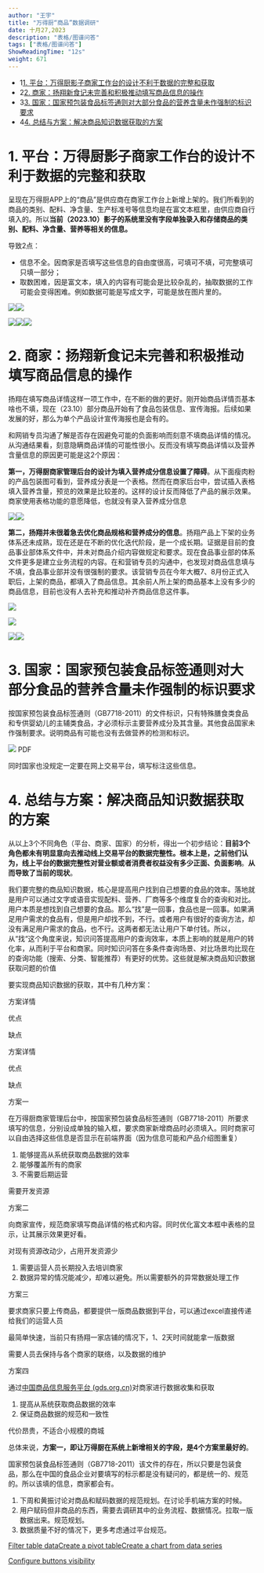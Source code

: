 ```yaml
---
author: "王宇"
title: "万得厨“商品”数据调研"
date: 十月27,2023
description: "表格/图谱问答"
tags: ["表格/图谱问答"]
ShowReadingTime: "12s"
weight: 671
---
```

*   1[1\. 平台：万得厨影子商家工作台的设计不利于数据的完整和获取](#id-万得厨“商品”数据调研-平台：万得厨影子商家工作台的设计不利于数据的完整和获取)
*   2[2\. 商家：扬翔新食记未完善和积极推动填写商品信息的操作](#id-万得厨“商品”数据调研-商家：扬翔新食记未完善和积极推动填写商品信息的操作)
*   3[3\. 国家：国家预包装食品标签通则对大部分食品的营养含量未作强制的标识要求](#id-万得厨“商品”数据调研-国家：国家预包装食品标签通则对大部分食品的营养含量未作强制的标识要求)
*   4[4\. 总结与方案：解决商品知识数据获取的方案](#id-万得厨“商品”数据调研-总结与方案：解决商品知识数据获取的方案)

1\. 平台：万得厨影子商家工作台的设计不利于数据的完整和获取
===============================

呈现在万得厨APP上的“商品”是供应商在商家工作台上新增上架的。我们所看到的商品的类别、配料、净含量、生产标准号等信息均是在富文本框里，由供应商自行填入的。所以**当前（2023.10）影子的系统里没有字段单独录入和存储商品的类别、配料、净含量、营养等相关的信息。**

导致2点：

*   信息不全。因商家是否填写这些信息的自由度很高，可填可不填，可完整填可只填一部分；
*   取数困难，因是富文本，填入的内容有可能会是比较杂乱的，抽取数据的工作可能会变得困难。例如数据可能是写成文字，可能是放在图片里的。

![](/download/attachments/109728990/image2023-10-25_17-32-23.png?version=1&modificationDate=1698226343847&api=v2)![](/download/attachments/109728990/image2023-10-25_17-39-33.png?version=1&modificationDate=1698226773342&api=v2)

![](/download/attachments/109728990/image2023-10-25_17-38-55.png?version=1&modificationDate=1698226735816&api=v2)![](/download/thumbnails/109728990/image2023-10-25_17-39-9.png?version=1&modificationDate=1698226749555&api=v2)![](/download/attachments/109728990/image2023-10-25_17-39-19.png?version=1&modificationDate=1698226759154&api=v2)

2\. 商家：扬翔新食记未完善和积极推动填写商品信息的操作
=============================

扬翔在填写商品详情这样一项工作中，在不断的做的更好。刚开始商品详情页基本啥也不填，现在（23.10）部分商品开始有了食品包装信息、宣传海报。后续如果发展的好，那么为单个产品设计宣传海报也是会有的。

和网销专员沟通了解是否存在因避免可能的负面影响而刻意不填商品详情的情况。从沟通结果看，刻意隐瞒商品详情的可能性很小。反而没有填写商品详情以及营养含量信息的原因更可能是这2个原因：

**第一，万得厨商家管理后台的设计为填入营养成分信息设置了障碍**。从下面瘦肉粉的产品包装图可看到，营养成分表是一个表格。然而在商家后台中，尝试插入表格填入营养含量，预览的效果是比较差的。这样的设计反而降低了产品的展示效果。商家使用表格功能的意愿降低，也就没有录入营养成分信息

![](/download/attachments/109728990/image2023-10-26_14-0-28.png?version=1&modificationDate=1698300029162&api=v2)![](/download/attachments/109728990/image2023-10-26_14-21-16.png?version=1&modificationDate=1698301276342&api=v2)

**第二，扬翔并未很着急去优化商品规格和营养成分的信息**。扬翔产品上下架的业务体系还未成熟，现在还是在不断的优化迭代阶段，是一个成长期。证据是目前的食品事业部体系文件中，并未对商品介绍内容做规定和要求。现在食品事业部的体系文件更多是建立业务流程的内容。在和营销专员的沟通中，也发现对商品信息填与不填，食品事业部并没有很强制的要求。该营销专员在今年大概7、8月份正式入职后，上架的商品，都填入了商品信息。其余前人所上架的商品基本上没有多少的商品信息，目前也没有人去补充和推动补齐商品信息这件事。

![](/download/attachments/109728990/%E5%9B%BE%E7%89%871.png?version=1&modificationDate=1698292120388&api=v2)

![](/download/attachments/109728990/image2023-10-26_13-48-55.png?version=1&modificationDate=1698299335471&api=v2)

![](/download/attachments/109728990/image2023-10-26_14-40-3.png?version=1&modificationDate=1698302404010&api=v2)![](/download/attachments/109728990/image2023-10-26_14-40-17.png?version=1&modificationDate=1698302417702&api=v2)

3\. 国家：国家预包装食品标签通则对大部分食品的营养含量未作强制的标识要求
======================================

按国家预包装食品标签通则（GB7718-2011）的文件标识，只有特殊膳食类食品和专供婴幼儿的主辅类食品，才必须标示主要营养成分及其含量。其他食品国家未作强制要求。说明商品有可能也没有去做营养的检测和标识。

 [![](/rest/documentConversion/latest/conversion/thumbnail/109729054/1)](/download/attachments/109728990/%E9%A2%84%E5%8C%85%E8%A3%85%E9%A3%9F%E5%93%81%E6%A0%87%E7%AD%BE%E9%80%9A%E5%88%99%EF%BC%88GB7718-2011%EF%BC%89.pdf?version=1&modificationDate=1698228254024&api=v2) PDF

同时国家也没规定一定要在网上交易平台，填写标注这些信息。

4\. 总结与方案：解决商品知识数据获取的方案
=======================

从以上3个不同角色（平台、商家、国家）的分析，得出一个初步结论：**目前3个角色都未有明显意向去推动线上交易平台的数据完整性。根本上是，之前他们认为，线上平台的数据完整性对营业额或者消费者权益没有多少正面、负面影响**。**从而导致了当前的现状**。

我们要完整的商品知识数据，核心是提高用户找到自己想要的食品的效率。落地就是用户可以通过文字或语音实现配料、营养、厂商等多个维度复合的查询和对比。用户本质是想找到自己想要的食品。那么“找”是一回事，食品也是一回事。如果满足用户需求的食品有，但是用户却找不到，不行。或者用户有很好的查询方法，却没有满足用户需求的食品，也不行。这两者都无法让用户下单付钱。所以，从“找“这个角度来说，知识问答提高用户的查询效率，本质上影响的就是用户的转化率，从而利于平台和商家。同时知识问答在多条件查询场景、对比场景均比现在的查询功能（搜索、分类、智能推荐）有更好的优势。这些就是解决商品知识数据获取问题的价值

要实现商品知识数据的获取，其中有几种方案：

  

方案详情

优点

缺点

  

方案详情

优点

缺点

方案一

在万得厨商家管理后台中，按国家预包装食品标签通则（GB7718-2011）所要求填写的信息，分别设成单独的输入框，要求商家新增商品时必须填入。同时商家可以自由选择这些信息是否显示在前端界面（因为信息可能和产品介绍图重复）

1.  能够提高从系统获取商品数据的效率
2.  能够覆盖所有的商家
3.  不需要后期运营

需要开发资源

方案二

向商家宣传，规范商家填写商品详情的格式和内容。同时优化富文本框中表格的显示，让其展示效果更好看。

对现有资源改动少，占用开发资源少

1.  需要运营人员长期投入去培训商家
2.  数据异常的情况能减少，却难以避免。所以需要额外的异常数据处理工作

方案三

要求商家只要上传商品，都要提供一版商品数据到平台，可以通过excel直接传递给我们的运营人员

最简单快速，当前只有扬翔一家店铺的情况下，1、2天时间就能拿一版数据

需要人员去保持与各个商家的联络，以及数据的维护

方案四

通过[中国商品信息服务平台 (gds.org.cn)](https://www.gds.org.cn/#/home/index)对商家进行数据收集和获取

1.  提高从系统获取商品数据的效率
2.  保证商品数据的规范和一致性

代价昂贵，不适合小规模的商城

总体来说，**方案一，即让万得厨在系统上新增相关的字段，是4个方案里最好的**。

国家预包装食品标签通则（GB7718-2011）该文件的存在，所以只要是包装食品，那么在中国的食品企业对要填写的标示都是没有疑问的，都是统一的、规范的。所以该填的信息，商家都会有。

  

1.  下周和黄振讨论对商品和赋码数据的规范规划。在讨论手机端方案的时候。
2.  用户赋码但非商品的东西，需要去调研其中的业务流程、数据情况。拉取一版数据出来。规范规划。
3.  数据质量不好的情况下，更多考虑通过平台规范。

  

  

[Filter table data](#)[Create a pivot table](#)[Create a chart from data series](#)

[Configure buttons visibility](/users/tfac-settings.action)